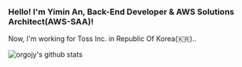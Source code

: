 ### Hello! I'm Yimin An, Back-End Developer & AWS Solutions Architect(AWS-SAA)!
Now, I'm working for Toss Inc. in Republic Of Korea(🇰🇷)..

![orgojy's github stats](https://github-readme-stats.vercel.app/api?username=orgojy&show_icons=true&theme=radical)
